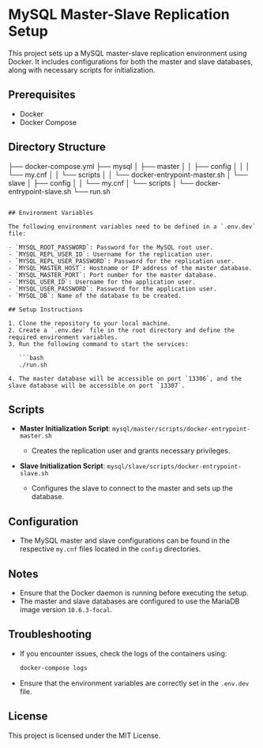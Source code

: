 # MySQL Master-Slave Replication Setup

This project sets up a MySQL master-slave replication environment using Docker. It includes configurations for both the master and slave databases, along with necessary scripts for initialization.

## Prerequisites

- Docker
- Docker Compose

## Directory Structure

├── docker-compose.yml
├── mysql
│ ├── master
│ │ ├── config
│ │ │ └── my.cnf
│ │ └── scripts
│ │ └── docker-entrypoint-master.sh
│ └── slave
│ ├── config
│ │ └── my.cnf
│ └── scripts
│ └── docker-entrypoint-slave.sh
└── run.sh

````

## Environment Variables

The following environment variables need to be defined in a `.env.dev` file:

- `MYSQL_ROOT_PASSWORD`: Password for the MySQL root user.
- `MYSQL_REPL_USER_ID`: Username for the replication user.
- `MYSQL_REPL_USER_PASSWORD`: Password for the replication user.
- `MYSQL_MASTER_HOST`: Hostname or IP address of the master database.
- `MYSQL_MASTER_PORT`: Port number for the master database.
- `MYSQL_USER_ID`: Username for the application user.
- `MYSQL_USER_PASSWORD`: Password for the application user.
- `MYSQL_DB`: Name of the database to be created.

## Setup Instructions

1. Clone the repository to your local machine.
2. Create a `.env.dev` file in the root directory and define the required environment variables.
3. Run the following command to start the services:

   ```bash
   ./run.sh

4. The master database will be accessible on port `13306`, and the slave database will be accessible on port `13307`.
````

## Scripts

- **Master Initialization Script**: `mysql/master/scripts/docker-entrypoint-master.sh`

  - Creates the replication user and grants necessary privileges.

- **Slave Initialization Script**: `mysql/slave/scripts/docker-entrypoint-slave.sh`
  - Configures the slave to connect to the master and sets up the database.

## Configuration

- The MySQL master and slave configurations can be found in the respective `my.cnf` files located in the `config` directories.

## Notes

- Ensure that the Docker daemon is running before executing the setup.
- The master and slave databases are configured to use the MariaDB image version `10.6.3-focal`.

## Troubleshooting

- If you encounter issues, check the logs of the containers using:

  ```bash
  docker-compose logs
  ```

- Ensure that the environment variables are correctly set in the `.env.dev` file.

## License

This project is licensed under the MIT License.
